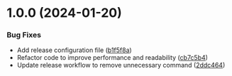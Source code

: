 # 1.0.0 (2024-01-20)


### Bug Fixes

* Add release configuration file ([b1f5f8a](https://github.com/arpanrec/minerva/commit/b1f5f8a4be92455f005834907b68696011feb83f))
* Refactor code to improve performance and readability ([cb7c5b4](https://github.com/arpanrec/minerva/commit/cb7c5b49cf011c2c4d8523f4894f9da143ee052e))
* Update release workflow to remove unnecessary command ([2ddc464](https://github.com/arpanrec/minerva/commit/2ddc464780f0390514b2dfd8170b263aee0c60d6))
